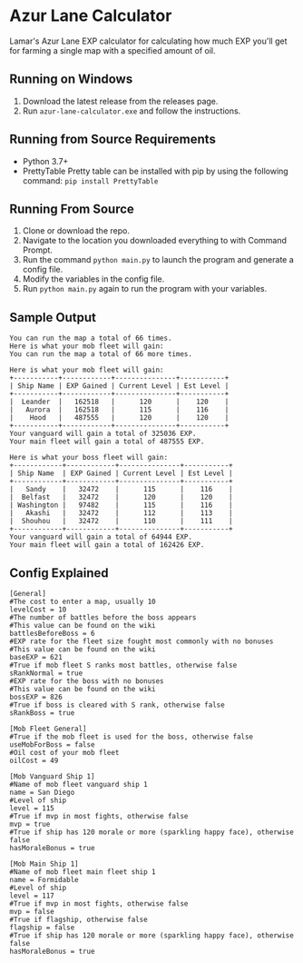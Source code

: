 # Azur Lane Calculator
Lamar's Azur Lane EXP calculator for calculating how much EXP you'll get for farming a single map with a specified amount of oil.

## Running on Windows
1. Download the latest release from the releases page.
2. Run `azur-lane-calculator.exe` and follow the instructions.

## Running from Source Requirements
- Python 3.7+
- PrettyTable
Pretty table can be installed with pip by using the following command: `pip install PrettyTable`

## Running From Source
1. Clone or download the repo.
2. Navigate to the location you downloaded everything to with Command Prompt.
3. Run the command `python main.py` to launch the program and generate a config file.
4. Modify the variables in the config file.
5. Run `python main.py` again to run the program with your variables.

## Sample Output
```
You can run the map a total of 66 times.
Here is what your mob fleet will gain:
You can run the map a total of 66 more times.

Here is what your mob fleet will gain:
+-----------+------------+---------------+-----------+ 
| Ship Name | EXP Gained | Current Level | Est Level | 
+-----------+------------+---------------+-----------+ 
|  Leander  |   162518   |      120      |    120    | 
|   Aurora  |   162518   |      115      |    116    | 
|    Hood   |   487555   |      120      |    120    | 
+-----------+------------+---------------+-----------+ 
Your vanguard will gain a total of 325036 EXP.
Your main fleet will gain a total of 487555 EXP.       

Here is what your boss fleet will gain:
+------------+------------+---------------+-----------+
| Ship Name  | EXP Gained | Current Level | Est Level |
+------------+------------+---------------+-----------+
|   Sandy    |   32472    |      115      |    116    |
|  Belfast   |   32472    |      120      |    120    |
| Washington |   97482    |      115      |    116    |
|   Akashi   |   32472    |      112      |    113    |
|  Shouhou   |   32472    |      110      |    111    |
+------------+------------+---------------+-----------+
Your vanguard will gain a total of 64944 EXP.
Your main fleet will gain a total of 162426 EXP.
```

## Config Explained
```
[General]
#The cost to enter a map, usually 10
levelCost = 10
#The number of battles before the boss appears
#This value can be found on the wiki
battlesBeforeBoss = 6
#EXP rate for the fleet size fought most commonly with no bonuses
#This value can be found on the wiki
baseEXP = 621
#True if mob fleet S ranks most battles, otherwise false
sRankNormal = true
#EXP rate for the boss with no bonuses
#This value can be found on the wiki
bossEXP = 826
#True if boss is cleared with S rank, otherwise false
sRankBoss = true

[Mob Fleet General]
#True if the mob fleet is used for the boss, otherwise false
useMobForBoss = false
#Oil cost of your mob fleet
oilCost = 49

[Mob Vanguard Ship 1]
#Name of mob fleet vanguard ship 1
name = San Diego
#Level of ship
level = 115
#True if mvp in most fights, otherwise false
mvp = true
#True if ship has 120 morale or more (sparkling happy face), otherwise false
hasMoraleBonus = true

[Mob Main Ship 1]
#Name of mob fleet main fleet ship 1
name = Formidable
#Level of ship
level = 117
#True if mvp in most fights, otherwise false
mvp = false
#True if flagship, otherwise false
flagship = false
#True if ship has 120 morale or more (sparkling happy face), otherwise false
hasMoraleBonus = true
```